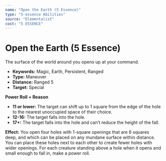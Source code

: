 ```yaml
---
name: "Open the Earth (5 Essence)"
type: "5-essence Abilities"
source: "Elementalist"
cost: "5 ESSENCE"
---
```


# Open the Earth (5 Essence)

The surface of the world around you opens up at your command.

- **Keywords:** Magic, Earth, Persistent, Ranged
- **Type:** Maneuver
- **Distance:** Ranged 5
- **Target:** Special

**Power Roll + Reason**
- **11 or lower:** The target can shift up to 1 square from the edge of the hole to the nearest unoccupied space of their choice.
- **12-16:** The target falls into the hole.
- **17+:** The target falls into the hole and can’t reduce the height of the fall.

**Effect:** You open four holes with 1-square openings that are 6 squares deep, and which can be placed on any mundane surface within distance. You can place these holes next to each other to create fewer holes with wider openings. For each creature standing above a hole when it opens and small enough to fall in, make a power roll.

